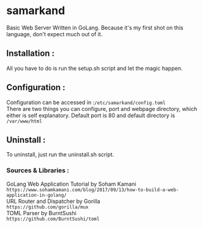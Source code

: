 # samarkand
Basic Web Server Written in GoLang. Because it's my first shot on this language, don't expect much out of it.

## Installation :
All you have to do is run the setup.sh script and let the magic happen.

## Configuration :
Configuration can be accessed in :`/etc/samarkand/config.toml` <br>
There are two things you can configure, port and webpage directory, which either is self explanatory. Default port is 80 and default directory is `/var/www/html`

## Uninstall :
To uninstall, just run the uninstall.sh script.

### Sources & Libraries :
GoLang Web Application Tutorial by Soham Kamani<br>
`https://www.sohamkamani.com/blog/2017/09/13/how-to-build-a-web-application-in-golang/`<br>
URL Router and Dispatcher by Gorilla<br>
`https://github.com/gorilla/mux`<br>
TOML Parser by BurntSushi<br>
`https://github.com/BurntSushi/toml`<br>
